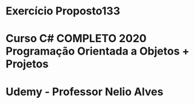# Exercício Proposto133
# Curso C# COMPLETO 2020 Programação Orientada a Objetos + Projetos
# Udemy - Professor Nelio Alves
